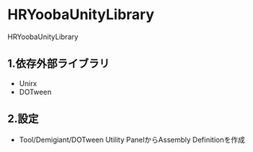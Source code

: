 # HRYoobaUnityLibrary
HRYoobaUnityLibrary

## 1.依存外部ライブラリ
- Unirx
- DOTween

## 2.設定
- Tool/Demigiant/DOTween Utility PanelからAssembly Definitionを作成
